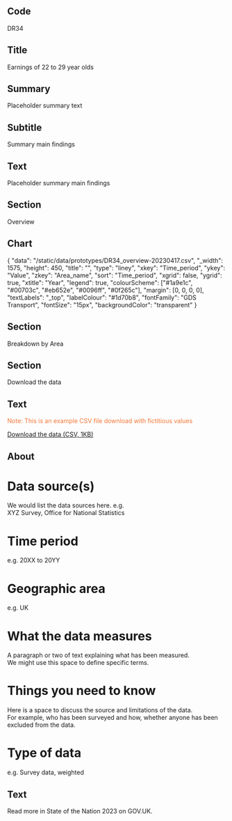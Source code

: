 ## Code
DR34

## Title
Earnings of 22 to 29 year olds

## Summary
Placeholder summary text

## Subtitle
Summary main findings

## Text
Placeholder summary main findings

## Section
Overview

## Chart
{ "data": "/static/data/prototypes/DR34_overview-20230417.csv", "_width": 1575, "height": 450, "title": "", "type": "liney", "xkey": "Time_period", "ykey": "Value", "zkey": "Area_name", "sort": "Time_period", "xgrid": false, "ygrid": true, "xtitle": "Year", "legend": true, "colourScheme": ["#1a9e1c", "#00703c", "#eb652e", "#0096ff", "#0f265c"], "margin": [0, 0, 0, 0], "textLabels": "_top", "labelColour": "#1d70b8", "fontFamily": "GDS Transport", "fontSize": "15px", "backgroundColor": "transparent" }

## Section
Breakdown by Area

## Section
Download the data

## Text
<p class="govuk-body govuk-!-font-weight-bold govuk-!-margin-bottom-2" style="color: #f47738;">
    Note: This is an example CSV file download with fictitious values
</p>

<p class="govuk-body">
    <a href="#" class="govuk-link">Download the data (CSV, 1KB)</a>
</p>

## About
# Data source(s)
We would list the data sources here. e.g.<br>
XYZ Survey, Office for National Statistics

# Time period
e.g. 20XX to 20YY

# Geographic area
e.g. UK

# What the data measures
A paragraph or two of text explaining what has been measured.<br>
We might use this space to define specific terms.

# Things you need to know
Here is a space to discuss the source and limitations of the data.<br>
For example, who has been surveyed and how, whether anyone has been excluded from the data.

# Type of data
e.g. Survey data, weighted

## Text
Read more in State of the Nation 2023 on GOV.UK.
